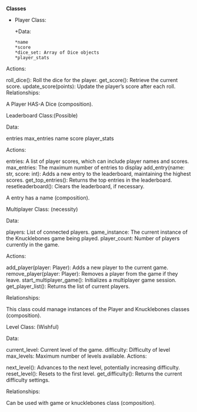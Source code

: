 **Classes**

- Player Class:

   +Data:

      *name
      *score
      *dice_set: Array of Dice objects
      *player_stats
  
Actions:

roll_dice(): Roll the dice for the player.
get_score(): Retrieve the current score.
update_score(points): Update the player’s score after each roll.
Relationships:

A Player HAS-A Dice (composition).

Leaderboard Class:(Possible)

Data:

entries
max_entries
name
score
player_stats

Actions: 

entries: A list of player scores, which can include player names and scores.
max_entries: The maximum number of entries to display 
add_entry(name: str, score: int): Adds a new entry to the leaderboard, maintaining the highest scores.
get_top_entries(): Returns the top entries in the leaderboard.
resetleaderboard(): Clears the leaderboard, if necessary.

A entry has a name (composition).


Multiplayer Class: (necessity)

Data:

players: List of connected players.
game_instance: The current instance of the Knucklebones game being played.
player_count: Number of players currently in the game.

Actions:

add_player(player: Player): Adds a new player to the current game.
remove_player(player: Player): Removes a player from the game if they leave.
start_multiplayer_game(): Initializes a multiplayer game session.
get_player_list(): Returns the list of current players.

Relationships:

This class could manage instances of the Player and Knucklebones classes (composition).


Level Class: (Wishful)

Data:

current_level: Current level of the game.
difficulty: Difficulty of level
max_levels: Maximum number of levels available.
Actions:

next_level(): Advances to the next level, potentially increasing difficulty.
reset_level(): Resets to the first level.
get_difficulty(): Returns the current difficulty settings.

Relationships:

Can be used with game or knucklebones class  (composition).
